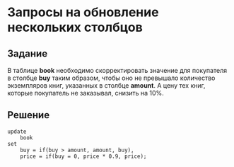 # Запросы на обновление нескольких столбцов

## Задание

В таблице **book** необходимо скорректировать значение для покупателя в столбце **buy** таким образом, чтобы оно не превышало количество экземпляров книг, указанных в столбце **amount**. А цену тех книг, которые покупатель не заказывал, снизить на 10%.

## Решение

```
update
    book
set
    buy = if(buy > amount, amount, buy),
    price = if(buy = 0, price * 0.9, price);
```
